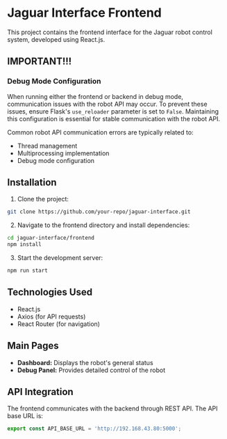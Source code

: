 # Jaguar Interface Frontend

This project contains the frontend interface for the Jaguar robot control system, developed using React.js.

## IMPORTANT!!!

### Debug Mode Configuration

When running either the frontend or backend in debug mode, communication issues with the robot API may occur. To prevent these issues, ensure Flask's `use_reloader` parameter is set to `False`. Maintaining this configuration is essential for stable communication with the robot API.

Common robot API communication errors are typically related to:
- Thread management
- Multiprocessing implementation
- Debug mode configuration

## Installation

1. Clone the project:
```bash
git clone https://github.com/your-repo/jaguar-interface.git
```

2. Navigate to the frontend directory and install dependencies:
```bash
cd jaguar-interface/frontend
npm install
```

3. Start the development server:
```bash
npm run start
```

## Technologies Used

- React.js
- Axios (for API requests)
- React Router (for navigation)

## Main Pages

- **Dashboard:** Displays the robot's general status
- **Debug Panel:** Provides detailed control of the robot

## API Integration

The frontend communicates with the backend through REST API. The API base URL is:
```javascript
export const API_BASE_URL = 'http://192.168.43.80:5000';